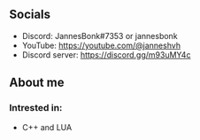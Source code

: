 ## Socials
- Discord: JannesBonk#7353 or jannesbonk
- YouTube: https://youtube.com/@janneshvh
- Discord server: https://discord.gg/m93uMY4c
## About me
### Intrested in:
- C++ and LUA
